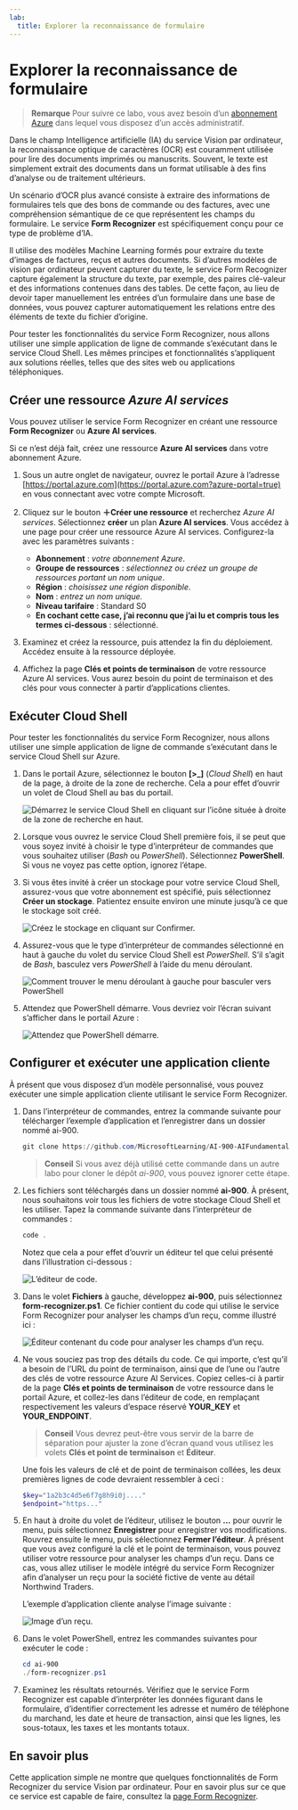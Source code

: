 ```yaml
---
lab:
  title: Explorer la reconnaissance de formulaire
---
```


# Explorer la reconnaissance de formulaire

> **Remarque** Pour suivre ce labo, vous avez besoin d’un [abonnement Azure](https://azure.microsoft.com/free?azure-portal=true) dans lequel vous disposez d’un accès administratif.

Dans le champ Intelligence artificielle (IA) du service Vision par ordinateur, la reconnaissance optique de caractères (OCR) est couramment utilisée pour lire des documents imprimés ou manuscrits. Souvent, le texte est simplement extrait des documents dans un format utilisable à des fins d’analyse ou de traitement ultérieurs.

Un scénario d’OCR plus avancé consiste à extraire des informations de formulaires tels que des bons de commande ou des factures, avec une compréhension sémantique de ce que représentent les champs du formulaire. Le service **Form Recognizer** est spécifiquement conçu pour ce type de problème d’IA.

Il utilise des modèles Machine Learning formés pour extraire du texte d’images de factures, reçus et autres documents. Si d’autres modèles de vision par ordinateur peuvent capturer du texte, le service Form Recognizer capture également la structure du texte, par exemple, des paires clé-valeur et des informations contenues dans des tables. De cette façon, au lieu de devoir taper manuellement les entrées d’un formulaire dans une base de données, vous pouvez capturer automatiquement les relations entre des éléments de texte du fichier d’origine. 

Pour tester les fonctionnalités du service Form Recognizer, nous allons utiliser une simple application de ligne de commande s’exécutant dans le service Cloud Shell. Les mêmes principes et fonctionnalités s’appliquent aux solutions réelles, telles que des sites web ou applications téléphoniques.

## Créer une ressource *Azure AI services*

Vous pouvez utiliser le service Form Recognizer en créant une ressource **Form Recognizer** ou **Azure AI services**.

Si ce n’est déjà fait, créez une ressource **Azure AI services** dans votre abonnement Azure.

1. Sous un autre onglet de navigateur, ouvrez le portail Azure à l’adresse [https://portal.azure.com](https://portal.azure.com?azure-portal=true) en vous connectant avec votre compte Microsoft.

1. Cliquez sur le bouton **&#65291;Créer une ressource** et recherchez *Azure AI services*. Sélectionnez **créer** un plan **Azure AI services**. Vous accédez à une page pour créer une ressource Azure AI services. Configurez-la avec les paramètres suivants :
    - **Abonnement** : *votre abonnement Azure*.
    - **Groupe de ressources** : *sélectionnez ou créez un groupe de ressources portant un nom unique*.
    - **Région** : *choisissez une région disponible*.
    - **Nom** : *entrez un nom unique.*
    - **Niveau tarifaire** : Standard S0
    - **En cochant cette case, j’ai reconnu que j’ai lu et compris tous les termes ci-dessous** : sélectionné.

1. Examinez et créez la ressource, puis attendez la fin du déploiement. Accédez ensuite à la ressource déployée.

1. Affichez la page **Clés et points de terminaison** de votre ressource Azure AI services. Vous aurez besoin du point de terminaison et des clés pour vous connecter à partir d’applications clientes.

## Exécuter Cloud Shell

Pour tester les fonctionnalités du service Form Recognizer, nous allons utiliser une simple application de ligne de commande s’exécutant dans le service Cloud Shell sur Azure. 

1. Dans le portail Azure, sélectionnez le bouton **[>_]** (*Cloud Shell*) en haut de la page, à droite de la zone de recherche. Cela a pour effet d’ouvrir un volet de Cloud Shell au bas du portail. 

    ![Démarrez le service Cloud Shell en cliquant sur l’icône située à droite de la zone de recherche en haut.](media/analyze-receipts/powershell-portal-guide-1.png)

1. Lorsque vous ouvrez le service Cloud Shell première fois, il se peut que vous soyez invité à choisir le type d’interpréteur de commandes que vous souhaitez utiliser (*Bash* ou *PowerShell*). Sélectionnez **PowerShell**. Si vous ne voyez pas cette option, ignorez l’étape.  

1. Si vous êtes invité à créer un stockage pour votre service Cloud Shell, assurez-vous que votre abonnement est spécifié, puis sélectionnez **Créer un stockage**. Patientez ensuite environ une minute jusqu’à ce que le stockage soit créé.

    ![Créez le stockage en cliquant sur Confirmer.](media/analyze-receipts/powershell-portal-guide-2.png)

1. Assurez-vous que le type d’interpréteur de commandes sélectionné en haut à gauche du volet du service Cloud Shell est *PowerShell*. S’il s’agit de *Bash*, basculez vers *PowerShell* à l’aide du menu déroulant.

    ![Comment trouver le menu déroulant à gauche pour basculer vers PowerShell](media/analyze-receipts/powershell-portal-guide-3.png) 

1. Attendez que PowerShell démarre. Vous devriez voir l’écran suivant s’afficher dans le portail Azure :  

    ![Attendez que PowerShell démarre.](media/analyze-receipts/powershell-prompt.png) 

## Configurer et exécuter une application cliente

À présent que vous disposez d’un modèle personnalisé, vous pouvez exécuter une simple application cliente utilisant le service Form Recognizer.

1. Dans l’interpréteur de commandes, entrez la commande suivante pour télécharger l’exemple d’application et l’enregistrer dans un dossier nommé ai-900.

    ```PowerShell
    git clone https://github.com/MicrosoftLearning/AI-900-AIFundamentals ai-900
    ```

    >**Conseil** Si vous avez déjà utilisé cette commande dans un autre labo pour cloner le dépôt *ai-900*, vous pouvez ignorer cette étape.

1. Les fichiers sont téléchargés dans un dossier nommé **ai-900**. À présent, nous souhaitons voir tous les fichiers de votre stockage Cloud Shell et les utiliser. Tapez la commande suivante dans l’interpréteur de commandes :

    ```PowerShell
    code .
    ```

    Notez que cela a pour effet d’ouvrir un éditeur tel que celui présenté dans l’illustration ci-dessous : 

    ![L’éditeur de code.](media/analyze-receipts/powershell-portal-guide-4.png)

1. Dans le volet **Fichiers** à gauche, développez **ai-900**, puis sélectionnez **form-recognizer.ps1**. Ce fichier contient du code qui utilise le service Form Recognizer pour analyser les champs d’un reçu, comme illustré ici :

    ![Éditeur contenant du code pour analyser les champs d’un reçu.](media/analyze-receipts/recognize-receipt-code.png)

1. Ne vous souciez pas trop des détails du code. Ce qui importe, c’est qu’il a besoin de l’URL du point de terminaison, ainsi que de l’une ou l’autre des clés de votre ressource Azure AI Services. Copiez celles-ci à partir de la page **Clés et points de terminaison** de votre ressource dans le portail Azure, et collez-les dans l’éditeur de code, en remplaçant respectivement les valeurs d’espace réservé **YOUR_KEY** et **YOUR_ENDPOINT**.

    > **Conseil** Vous devrez peut-être vous servir de la barre de séparation pour ajuster la zone d’écran quand vous utilisez les volets **Clés et point de terminaison** et **Éditeur**.

    Une fois les valeurs de clé et de point de terminaison collées, les deux premières lignes de code devraient ressembler à ceci :

    ```PowerShell
    $key="1a2b3c4d5e6f7g8h9i0j...."    
    $endpoint="https..."
    ```

1. En haut à droite du volet de l’éditeur, utilisez le bouton **...** pour ouvrir le menu, puis sélectionnez **Enregistrer** pour enregistrer vos modifications. Rouvrez ensuite le menu, puis sélectionnez **Fermer l’éditeur**. À présent que vous avez configuré la clé et le point de terminaison, vous pouvez utiliser votre ressource pour analyser les champs d’un reçu. Dans ce cas, vous allez utiliser le modèle intégré du service Form Recognizer afin d’analyser un reçu pour la société fictive de vente au détail Northwind Traders.

    L’exemple d’application cliente analyse l’image suivante :

    ![Image d’un reçu.](media/analyze-receipts/receipt.jpg)

1. Dans le volet PowerShell, entrez les commandes suivantes pour exécuter le code :

    ```PowerShell
    cd ai-900
    ./form-recognizer.ps1
    ```

1. Examinez les résultats retournés. Vérifiez que le service Form Recognizer est capable d’interpréter les données figurant dans le formulaire, d’identifier correctement les adresse et numéro de téléphone du marchand, les date et heure de transaction, ainsi que les lignes, les sous-totaux, les taxes et les montants totaux.

## En savoir plus

Cette application simple ne montre que quelques fonctionnalités de Form Recognizer du service Vision par ordinateur. Pour en savoir plus sur ce que ce service est capable de faire, consultez la [page Form Recognizer](https://docs.microsoft.com/azure/applied-ai-services/form-recognizer/overview).
